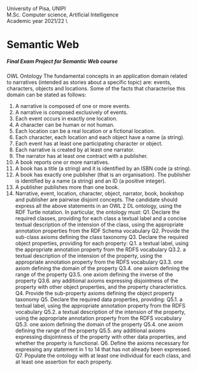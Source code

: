 University of Pisa, UNIPI \
M.Sc. Computer science, Artificial Intelligence \
Academic year 2021/22 \

# Semantic Web

##### Final Exam Project for Semantic Web course



OWL Ontology
The fundamental concepts in an application domain related to narratives (intended as stories about a specific topic) are: events, characters, objects and locations. Some of the facts that characterise this domain can be stated as follows:
1. A narrative is composed of one or more events.
2. A narrative is composed exclusively of events.
3. Each event occurs in exactly one location.
4. A character can be human or not human.
5. Each location can be a real location or a fictional location.
6. Each character, each location and each object have a name (a string).
7. Each event has at least one participating character or object.
8. Each narrative is created by at least one narrator.
9. The narrator has at least one contract with a publisher.
10. A book reports one or more narratives.
11. A book has a title (a string) and it is identified by an ISBN code (a string).
12. A book has exactly one publisher (that is an organisation). The publisher is identified by a name (a
string) and an ID (a positive integer).
13. A publisher publishes more than one book.
14. Narrative, event, location, character, object, narrator, book, bookshop and publisher are pairwise
disjoint concepts.
The candidate should express all the above statements in an OWL 2 DL ontology, using the RDF Turtle notation. In particular, the ontology must:
Q1. Declare the required classes, providing for each class a textual label and a concise textual description of the intension of the class, using the appropriate annotation properties from the RDF Schema vocabulary
Q2. Provide the sub-class axioms defining the class taxonomy
Q3. Declare the required object properties, providing for each property:
Q.1. a textual label, using the appropriate annotation property from the RDFS vocabulary
Q3.2. a textual description of the intension of the property, using the appropriate annotation property
from the RDFS vocabulary
Q3.3. one axiom defining the domain of the property
Q3.4. one axiom defining the range of the property
Q3.5. one axiom defining the inverse of the property
Q3.6. any additional axioms expressing disjointness of the property with other object properties, and
the property characteristics.
Q4. Provide the sub-property axioms defining the object property taxonomy Q5. Declare the required data properties, providing:
Q5.1. a textual label, using the appropriate annotation property from the RDFS vocabulary
Q5.2. a textual description of the intension of the property, using the appropriate annotation property
from the RDFS vocabulary
Q5.3. one axiom defining the domain of the property
Q5.4. one axiom defining the range of the property
Q5.5. any additional axioms expressing disjointness of the property with other data properties, and
whether the property is functional.
Q6. Define the axioms necessary for expressing any statement in 1 to 14 that has not already been expressed.
Q7. Populate the ontology with at least one individual for each class, and at least one assertion for each
property.
